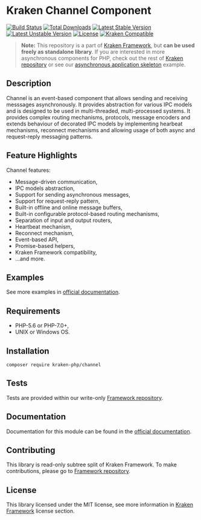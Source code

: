 # Kraken Channel Component

[![Build Status](https://travis-ci.org/kraken-php/framework.svg)](https://travis-ci.org/kraken-php/framework)
[![Total Downloads](https://poser.pugx.org/kraken-php/channel/downloads)](https://packagist.org/packages/kraken-php/channel) 
[![Latest Stable Version](https://poser.pugx.org/kraken-php/channel/v/stable)](https://packagist.org/packages/kraken-php/channel) 
[![Latest Unstable Version](https://poser.pugx.org/kraken-php/channel/v/unstable)](https://packagist.org/packages/kraken-php/channel) 
[![License](https://poser.pugx.org/kraken-php/framework/license)](https://packagist.org/packages/kraken-php/framework)
[![Kraken Compatible](https://img.shields.io/badge/kraken-compatible-6b02af.svg)](https://github.com/kraken-php/framework)

> **Note:** This repository is a part of [Kraken Framework][3], but **can be used freely as standalone library**. If you 
are interested in more asynchronous components for PHP, check out the rest of [Kraken repository][5] or see our 
[asynchronous application skeleton][4] example.

## Description

Channel is an event-based component that allows sending and receiving messsages asynchronously. It provides 
abstraction for various IPC models and is designed to be used in multi-threaded, multi-processed systems. It
provides complex routing mechanisms, protocols, message encoders and extends behaviour of decorated IPC models by 
implementing hearbeat mechanisms, reconnect mechanisms and allowing usage of both async and request-reply messaging 
patterns.

## Feature Highlights

Channel features:

* Message-driven communication,
* IPC models abstraction,
* Support for sending asynchronous messages,
* Support for request-reply pattern,
* Built-in offline and online message buffers,
* Built-in configurable protocol-based routing mechanisms,
* Separation of input and output routers,
* Heartbeat mechanism,
* Reconnect mechanism,
* Event-based API,
* Promise-based helpers,
* Kraken Framework compatibility,
* ...and more.

## Examples

See more examples in [official documentation][2].

## Requirements

* PHP-5.6 or PHP-7.0+,
* UNIX or Windows OS.

## Installation

```
composer require kraken-php/channel
```

## Tests

Tests are provided within our write-only [Framework repository][3].

## Documentation

Documentation for this module can be found in the [official documentation][2].

## Contributing

This library is read-only subtree split of Kraken Framework. To make contributions, please go to [Framework repository][3].

## License

This library licensed under the MIT license, see more information in [Kraken Framework][3] license section.

[1]: http://kraken-php.com
[2]: http://kraken-php.com/docs/api-channel
[3]: https://github.com/kraken-php/framework
[4]: https://github.com/kraken-php/kraken
[5]: https://github.com/kraken-php
